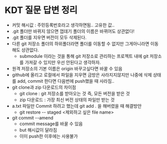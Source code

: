 # KDT 질문 답변 정리

- 커밋 해시값 : 주민등록번호라고 생각하면됨.. 고유한 값..
-  .git 폴더만 바뀌지 않으면 껍데기 폴더의 이름은 바뀌어도 상관없다!
- .git 폴더를 지우면 버전이 모두 삭제된다.
- 다른 git 저장소 폴더의 하위폴더라면 폴더를 이동할 수 없지만 그게아니라면 이동해도 상관없다.
  - submodule 이라는 것을 통해 git 저장소로 관리하는 프로젝트 내에 git 저장소를 가져갈 수 있지만 우선 안된다고 생각하자.
- 원격 저장소의 기본 이름은 origin 바꾸고싶다면 바꿀 수 있음
- github에 올리고 로컬에서 파일을 지우면 금방은 사라지지않지만 나중에 삭제 상태를 add, commit 한다면 다음번에 push했을 때 사라짐..
- git clone과 zip 다운로드의 차이점
  - git clone : git 저장소를 받아오는 것 즉, 모든 버전을 받은 것
  - zip 다운로드 : 가장 최신 버전 상태의 파일만 받는 것
- a.txt 파일만 Commit 하려고 했는데 git add . 을 해버렸을 때 해결방안
  - git restore -- staged <제외하고 싶은 file name>
- git commit --amend
  - commit message를 바꿀 수 있음
  - but 해시값이 달라짐
  - 이미 push한 이후에는 사용불가